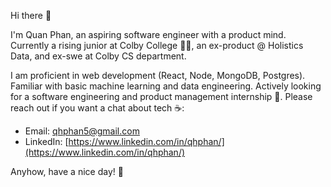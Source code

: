 Hi there 👋 

I'm Quan Phan, an aspiring software engineer with a product mind. Currently a rising junior at Colby College :man_student:, an ex-product @ Holistics Data, and ex-swe at Colby CS department.

I am proficient in web development (React, Node, MongoDB, Postgres). Familiar with basic machine learning and data engineering. Actively looking for a software engineering and product management internship 👀. Please reach out if you want a chat about tech ☕:

- Email: [qhphan5@gmail.com](mailto:qhphan5@gmail.com)
- LinkedIn: [https://www.linkedin.com/in/qhphan/](https://www.linkedin.com/in/qhphan/)

Anyhow, have a nice day! 🤟
